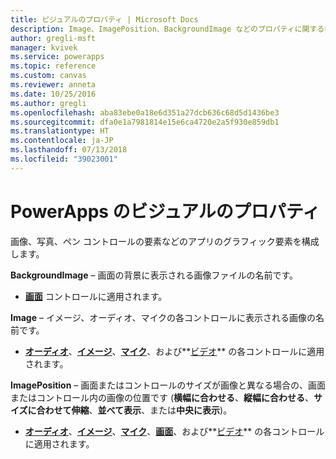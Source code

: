 ```yaml
---
title: ビジュアルのプロパティ | Microsoft Docs
description: Image、ImagePosition、BackgroundImage などのプロパティに関する参照情報
author: gregli-msft
manager: kvivek
ms.service: powerapps
ms.topic: reference
ms.custom: canvas
ms.reviewer: anneta
ms.date: 10/25/2016
ms.author: gregli
ms.openlocfilehash: aba83ebe0a18e6d351a27dcb636c68d5d1436be3
ms.sourcegitcommit: dfa0e1a7981814e15e6ca4720e2a5f930e859db1
ms.translationtype: HT
ms.contentlocale: ja-JP
ms.lasthandoff: 07/13/2018
ms.locfileid: "39023001"
---
```

# <a name="image-properties-in-powerapps"></a>PowerApps のビジュアルのプロパティ
画像、写真、ペン コントロールの要素などのアプリのグラフィック要素を構成します。

**BackgroundImage** – 画面の背景に表示される画像ファイルの名前です。

* **[画面](control-screen.md)** コントロールに適用されます。

**Image** – イメージ、オーディオ、マイクの各コントロールに表示される画像の名前です。

* **[オーディオ](control-audio-video.md)**、**[イメージ](control-image.md)**、**[マイク](control-microphone.md)**、および**[ビデオ](control-audio-video.md)** の各コントロールに適用されます。

**ImagePosition** – 画面またはコントロールのサイズが画像と異なる場合の、画面またはコントロール内の画像の位置です (**横幅に合わせる**、**縦幅に合わせる**、**サイズに合わせて伸縮**、**並べて表示**、または**中央に表示**)。

* **[オーディオ](control-audio-video.md)**、**[イメージ](control-image.md)**、**[マイク](control-microphone.md)**、**[画面](control-screen.md)**、および**[ビデオ](control-audio-video.md)** の各コントロールに適用されます。


